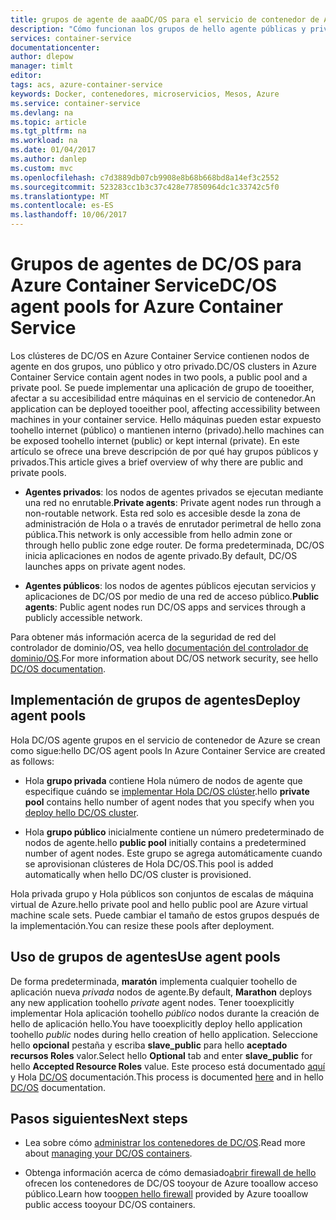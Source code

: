 ```yaml
---
title: grupos de agente de aaaDC/OS para el servicio de contenedor de Azure | Documentos de Microsoft
description: "Cómo funcionan los grupos de hello agente públicas y privadas con un clúster de servicio de contenedor de Azure DC/OS"
services: container-service
documentationcenter: 
author: dlepow
manager: timlt
editor: 
tags: acs, azure-container-service
keywords: Docker, contenedores, microservicios, Mesos, Azure
ms.service: container-service
ms.devlang: na
ms.topic: article
ms.tgt_pltfrm: na
ms.workload: na
ms.date: 01/04/2017
ms.author: danlep
ms.custom: mvc
ms.openlocfilehash: c7d3889db07cb9908e8b68b668bd8a14ef3c2552
ms.sourcegitcommit: 523283cc1b3c37c428e77850964dc1c33742c5f0
ms.translationtype: MT
ms.contentlocale: es-ES
ms.lasthandoff: 10/06/2017
---
```

# <a name="dcos-agent-pools-for-azure-container-service"></a><span data-ttu-id="266d1-104">Grupos de agentes de DC/OS para Azure Container Service</span><span class="sxs-lookup"><span data-stu-id="266d1-104">DC/OS agent pools for Azure Container Service</span></span>
<span data-ttu-id="266d1-105">Los clústeres de DC/OS en Azure Container Service contienen nodos de agente en dos grupos, uno público y otro privado.</span><span class="sxs-lookup"><span data-stu-id="266d1-105">DC/OS clusters in Azure Container Service contain agent nodes in two pools, a public pool and a private pool.</span></span> <span data-ttu-id="266d1-106">Se puede implementar una aplicación de grupo de tooeither, afectar a su accesibilidad entre máquinas en el servicio de contenedor.</span><span class="sxs-lookup"><span data-stu-id="266d1-106">An application can be deployed tooeither pool, affecting accessibility between machines in your container service.</span></span> <span data-ttu-id="266d1-107">Hello máquinas pueden estar expuesto toohello internet (público) o mantienen interno (privado).</span><span class="sxs-lookup"><span data-stu-id="266d1-107">hello machines can be exposed toohello internet (public) or kept internal (private).</span></span> <span data-ttu-id="266d1-108">En este artículo se ofrece una breve descripción de por qué hay grupos públicos y privados.</span><span class="sxs-lookup"><span data-stu-id="266d1-108">This article gives a brief overview of why there are public and private pools.</span></span>


* <span data-ttu-id="266d1-109">**Agentes privados**: los nodos de agentes privados se ejecutan mediante una red no enrutable.</span><span class="sxs-lookup"><span data-stu-id="266d1-109">**Private agents**: Private agent nodes run through a non-routable network.</span></span> <span data-ttu-id="266d1-110">Esta red solo es accesible desde la zona de administración de Hola o a través de enrutador perimetral de hello zona pública.</span><span class="sxs-lookup"><span data-stu-id="266d1-110">This network is only accessible from hello admin zone or through hello public zone edge router.</span></span> <span data-ttu-id="266d1-111">De forma predeterminada, DC/OS inicia aplicaciones en nodos de agente privado.</span><span class="sxs-lookup"><span data-stu-id="266d1-111">By default, DC/OS launches apps on private agent nodes.</span></span> 

* <span data-ttu-id="266d1-112">**Agentes públicos**: los nodos de agentes públicos ejecutan servicios y aplicaciones de DC/OS por medio de una red de acceso público.</span><span class="sxs-lookup"><span data-stu-id="266d1-112">**Public agents**: Public agent nodes run DC/OS apps and services through a publicly accessible network.</span></span> 

<span data-ttu-id="266d1-113">Para obtener más información acerca de la seguridad de red del controlador de dominio/OS, vea hello [documentación del controlador de dominio/OS](https://dcos.io/docs/1.7/administration/securing-your-cluster/).</span><span class="sxs-lookup"><span data-stu-id="266d1-113">For more information about DC/OS network security, see hello [DC/OS documentation](https://dcos.io/docs/1.7/administration/securing-your-cluster/).</span></span>

## <a name="deploy-agent-pools"></a><span data-ttu-id="266d1-114">Implementación de grupos de agentes</span><span class="sxs-lookup"><span data-stu-id="266d1-114">Deploy agent pools</span></span>

<span data-ttu-id="266d1-115">Hola DC/OS agente grupos en el servicio de contenedor de Azure se crean como sigue:</span><span class="sxs-lookup"><span data-stu-id="266d1-115">hello DC/OS agent pools In Azure Container Service are created as follows:</span></span>

* <span data-ttu-id="266d1-116">Hola **grupo privada** contiene Hola número de nodos de agente que especifique cuándo se [implementar Hola DC/OS clúster](container-service-deployment.md).</span><span class="sxs-lookup"><span data-stu-id="266d1-116">hello **private pool** contains hello number of agent nodes that you specify when you [deploy hello DC/OS cluster](container-service-deployment.md).</span></span> 

* <span data-ttu-id="266d1-117">Hola **grupo público** inicialmente contiene un número predeterminado de nodos de agente.</span><span class="sxs-lookup"><span data-stu-id="266d1-117">hello **public pool** initially contains a predetermined number of agent nodes.</span></span> <span data-ttu-id="266d1-118">Este grupo se agrega automáticamente cuando se aprovisionan clústeres de Hola DC/OS.</span><span class="sxs-lookup"><span data-stu-id="266d1-118">This pool is added automatically when hello DC/OS cluster is provisioned.</span></span>

<span data-ttu-id="266d1-119">Hola privada grupo y Hola públicos son conjuntos de escalas de máquina virtual de Azure.</span><span class="sxs-lookup"><span data-stu-id="266d1-119">hello private pool and hello public pool are Azure virtual machine scale sets.</span></span> <span data-ttu-id="266d1-120">Puede cambiar el tamaño de estos grupos después de la implementación.</span><span class="sxs-lookup"><span data-stu-id="266d1-120">You can resize these pools after deployment.</span></span>

## <a name="use-agent-pools"></a><span data-ttu-id="266d1-121">Uso de grupos de agentes</span><span class="sxs-lookup"><span data-stu-id="266d1-121">Use agent pools</span></span>
<span data-ttu-id="266d1-122">De forma predeterminada, **maratón** implementa cualquier toohello de aplicación nueva *privada* nodos de agente.</span><span class="sxs-lookup"><span data-stu-id="266d1-122">By default, **Marathon** deploys any new application toohello *private* agent nodes.</span></span> <span data-ttu-id="266d1-123">Tener tooexplicitly implementar Hola aplicación toohello *público* nodos durante la creación de hello de aplicación hello.</span><span class="sxs-lookup"><span data-stu-id="266d1-123">You have tooexplicitly deploy hello application toohello *public* nodes during hello creation of hello application.</span></span> <span data-ttu-id="266d1-124">Seleccione hello **opcional** pestaña y escriba **slave_public** para hello **aceptado recursos Roles** valor.</span><span class="sxs-lookup"><span data-stu-id="266d1-124">Select hello **Optional** tab and enter **slave_public** for hello **Accepted Resource Roles** value.</span></span> <span data-ttu-id="266d1-125">Este proceso está documentado [aquí](container-service-mesos-marathon-ui.md#deploy-a-docker-formatted-container) y Hola [DC/OS](https://dcos.io/docs/1.7/administration/installing/custom/create-public-agent/) documentación.</span><span class="sxs-lookup"><span data-stu-id="266d1-125">This process is documented [here](container-service-mesos-marathon-ui.md#deploy-a-docker-formatted-container) and in hello [DC/OS](https://dcos.io/docs/1.7/administration/installing/custom/create-public-agent/) documentation.</span></span>

## <a name="next-steps"></a><span data-ttu-id="266d1-126">Pasos siguientes</span><span class="sxs-lookup"><span data-stu-id="266d1-126">Next steps</span></span>
* <span data-ttu-id="266d1-127">Lea sobre cómo [administrar los contenedores de DC/OS](container-service-mesos-marathon-ui.md).</span><span class="sxs-lookup"><span data-stu-id="266d1-127">Read more about [managing your DC/OS containers](container-service-mesos-marathon-ui.md).</span></span>

* <span data-ttu-id="266d1-128">Obtenga información acerca de cómo demasiado[abrir firewall de hello](container-service-enable-public-access.md) ofrecen los contenedores de DC/OS tooyour de Azure tooallow acceso público.</span><span class="sxs-lookup"><span data-stu-id="266d1-128">Learn how too[open hello firewall](container-service-enable-public-access.md) provided by Azure tooallow public access tooyour DC/OS containers.</span></span>

